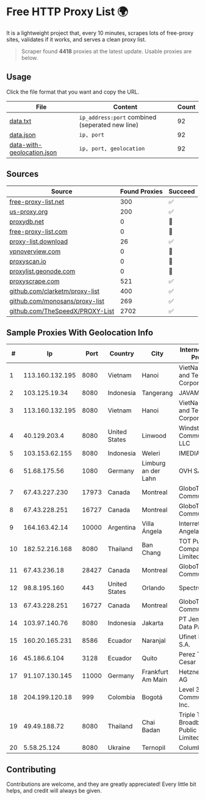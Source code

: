
# Free HTTP Proxy List 🌍

It is a lightweight project that, every 10 minutes, scrapes lots of free-proxy sites, validates if it works, and serves a clean proxy list.


> Scraper found **4418** proxies at the latest update. Usable proxies are below.

## Usage

Click the file format that you want and copy the URL.


|File|Content|Count|
|----|-------|-----|
|[data.txt](https://raw.githubusercontent.com/themiralay/Proxy-List-World/master/data.txt)|`ip_address:port` combined (seperated new line)|92|
|[data.json](https://raw.githubusercontent.com/themiralay/Proxy-List-World/master/data.json)|`ip, port`|92|
|[data-with-geolocation.json](https://raw.githubusercontent.com/themiralay/Proxy-List-World/master/data-with-geolocation.json)|`ip, port, geolocation`|92|

## Sources

|Source|Found Proxies|Succeed|
|------|-------------|-------|
|[free-proxy-list.net](https://free-proxy-list.net)|300|✅|
|[us-proxy.org](https://www.us-proxy.org)|200|✅|
|[proxydb.net](http://proxydb.net)|0|🚫|
|[free-proxy-list.com](https://free-proxy-list.com/?page=&port=&type%5B%5D=http&type%5B%5D=https&up_time=0&search=Search)|0|🚫|
|[proxy-list.download](https://www.proxy-list.download/HTTP)|26|✅|
|[vpnoverview.com](https://vpnoverview.com/privacy/anonymous-browsing/free-proxy-servers)|0|🚫|
|[proxyscan.io](https://www.proxyscan.io)|0|🚫|
|[proxylist.geonode.com](https://proxylist.geonode.com/api/proxy-list?limit=300&page=1&sort_by=lastChecked&sort_type=desc&protocols=http,https)|0|🚫|
|[proxyscrape.com](https://api.proxyscrape.com/v2/?request=displayproxies&protocol=http&timeout=10000&country=all&ssl=all&anonymity=all)|521|✅|
|[github.com/clarketm/proxy-list](https://raw.githubusercontent.com/clarketm/proxy-list/master/proxy-list-raw.txt)|400|✅|
|[github.com/monosans/proxy-list](https://raw.githubusercontent.com/monosans/proxy-list/main/proxies/http.txt)|269|✅|
|[github.com/TheSpeedX/PROXY-List](https://raw.githubusercontent.com/TheSpeedX/PROXY-List/master/http.txt)|2702|✅|


## Sample Proxies With Geolocation Info

|#|Ip|Port|Country|City|Internet Service Provider|
|-|--|----|-------|----|-------------------------|
|1|113.160.132.195|8080|Vietnam|Hanoi|VietNam Post and Telecom Corporation|
|2|103.125.19.34|8080|Indonesia|Tangerang|JAVAMEDIA|
|3|113.160.132.195|8080|Vietnam|Hanoi|VietNam Post and Telecom Corporation|
|4|40.129.203.4|8080|United States|Linwood|Windstream Communications LLC|
|5|103.153.62.155|8080|Indonesia|Weleri|IMEDIANET|
|6|51.68.175.56|1080|Germany|Limburg an der Lahn|OVH SAS|
|7|67.43.227.230|17973|Canada|Montreal|GloboTech Communications|
|8|67.43.228.251|16727|Canada|Montreal|GloboTech Communications|
|9|164.163.42.14|10000|Argentina|Villa Ángela|Interret Villa Angela SRL|
|10|182.52.216.168|8080|Thailand|Ban Chang|TOT Public Company Limited|
|11|67.43.236.18|28427|Canada|Montreal|GloboTech Communications|
|12|98.8.195.160|443|United States|Orlando|Spectrum|
|13|67.43.228.251|16727|Canada|Montreal|GloboTech Communications|
|14|103.97.140.76|8080|Indonesia|Jakarta|PT Jembatan Data Pangrango|
|15|160.20.165.231|8586|Ecuador|Naranjal|Ufinet Panama S.A.|
|16|45.186.6.104|3128|Ecuador|Quito|Perez Tito Julio Cesar|
|17|91.107.130.145|11000|Germany|Frankfurt Am Main|Hetzner Online AG|
|18|204.199.120.18|999|Colombia|Bogotá|Level 3 Communications, Inc.|
|19|49.49.188.72|8080|Thailand|Chai Badan|Triple T Broadband Public Company Limited|
|20|5.58.25.124|8080|Ukraine|Ternopil|Columbus|



## Contributing

Contributions are welcome, and they are greatly appreciated! Every
little bit helps, and credit will always be given.

